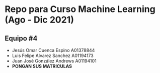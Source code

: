 # Repo para Curso Machine Learning (Ago - Dic 2021)

## Equipo #4

- Jesús Omar Cuenca Espino A01378844
- Luis Felipe Alvarez Sanchez A01194173
- Juan José González Andrews A01194101
- **PONGAN SUS MATRICULAS**
